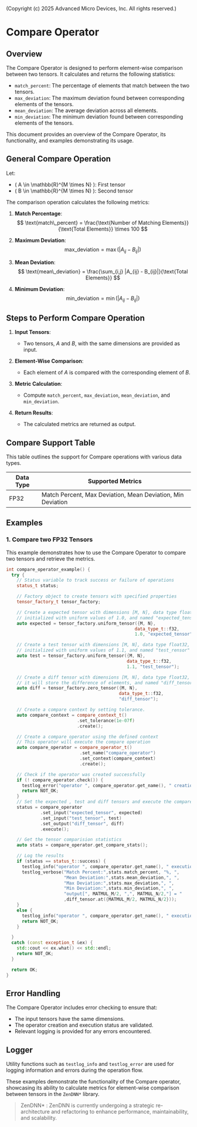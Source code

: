 
(Copyright (c) 2025 Advanced Micro Devices, Inc. All rights reserved.)

# Compare Operator

## Overview

The Compare Operator is designed to perform element-wise comparison between two tensors. It calculates and returns the following statistics:
- `match_percent`: The percentage of elements that match between the two tensors.
- `max_deviation`: The maximum deviation found between corresponding elements of the tensors.
- `mean_deviation`: The average deviation across all elements.
- `min_deviation`: The minimum deviation found between corresponding elements of the tensors.

This document provides an overview of the Compare Operator, its functionality, and examples demonstrating its usage.

## General Compare Operation

Let:

- \( A \in \mathbb{R}^{M \times N} \): First tensor  
- \( B \in \mathbb{R}^{M \times N} \): Second tensor


The comparison operation calculates the following metrics:

1. **Match Percentage**:
   $$
   \text{match\_percent} = \frac{\text{Number of Matching Elements}}{\text{Total Elements}} \times 100
   $$

2. **Maximum Deviation**:
   $$
   \text{max\_deviation} = \max(|A_{ij} - B_{ij}|)
   $$

3. **Mean Deviation**:
   $$
   \text{mean\_deviation} = \frac{\sum_{i,j} |A_{ij} - B_{ij}|}{\text{Total Elements}}
   $$

4. **Minimum Deviation**:
   $$
   \text{min\_deviation} = \min(|A_{ij} - B_{ij}|)
   $$

## Steps to Perform Compare Operation

1. **Input Tensors**:
   - Two tensors, $A$ and $B$, with the same dimensions are provided as input.

2. **Element-Wise Comparison**:
   - Each element of $A$ is compared with the corresponding element of $B$.

3. **Metric Calculation**:
   - Compute `match_percent`, `max_deviation`, `mean_deviation`, and `min_deviation`.

4. **Return Results**:
   - The calculated metrics are returned as output.

## Compare Support Table

This table outlines the support for Compare operations with various data types.

| Data Type | Supported Metrics |
|-----------|-------------------|
| FP32      | Match Percent, Max Deviation, Mean Deviation, Min Deviation |

## Examples

### 1. Compare two FP32 Tensors

This example demonstrates how to use the Compare Operator to compare two tensors and retrieve the metrics.

```cpp
int compare_operator_example() {
  try {
    // Status variable to track success or failure of operations
    status_t status;

    // Factory object to create tensors with specified properties
    tensor_factory_t tensor_factory;

    // Create a expected tensor with dimensions [M, N], data type float32,
    // initialized with uniform values of 1.0, and named "expected_tensor"
    auto expected = tensor_factory.uniform_tensor({M, N},
                                                 data_type_t::f32,
                                                 1.0, "expected_tensor");

    // Create a test tensor with dimensions [M, N], data type float32,
    // initialized with uniform values of 1.1, and named "test_rensor"
    auto test = tensor_factory.uniform_tensor({M, N},
                                              data_type_t::f32,
                                              1.1, "test_tensor");

    // Create a diff tensor with dimensions [M, N], data type float32,
    // it will store the difference of elements, and named "diff_tensor"
    auto diff = tensor_factory.zero_tensor({M, N},
                                           data_type_t::f32,
                                           "diff_tensor");

    // Create a compare context by setting tolerance.
    auto compare_context = compare_context_t()
                           .set_tolerance(1e-07f)
                           .create();

    // Create a compare operator using the defined context
    // This operator will execute the compare operation
    auto compare_operator = compare_operator_t()
                            .set_name("compare_operator")
                            .set_context(compare_context)
                            .create();

    // Check if the operator was created successfully
    if (! compare_operator.check()) {
      testlog_error("operator ", compare_operator.get_name(), " creation failed");
      return NOT_OK;
    }
    // Set the expected , test and diff tensors and execute the compare operator
    status = compare_operator
             .set_input("expected_tensor", expected)
             .set_input("test_tensor", test)
             .set_output("diff_tensor", diff)
             .execute();

    // Get the tensor comparision statistics
    auto stats = compare_operator.get_compare_stats();

    // Log the results
    if (status == status_t::success) {
      testlog_info("operator ", compare_operator.get_name(), " execution successful.");
      testlog_verbose("Match Percent:",stats.match_percent, "%, ",
                      "Mean Deviation:",stats.mean_deviation,", ",
                      "Max Deviation:",stats.max_deviation,", ",
                      "Min Deviation:",stats.min_deviation,", ",
                      "output[", MATMUL_M/2, ",", MATMUL_N/2,"] = "
                      ,diff_tensor.at({MATMUL_M/2, MATMUL_N/2}));
    }
    else {
      testlog_info("operator ", compare_operator.get_name(), " execution failed");
      return NOT_OK;
    }

  }
  catch (const exception_t &ex) {
    std::cout << ex.what() << std::endl;
    return NOT_OK;
  }

  return OK;
}
```

## Error Handling

The Compare Operator includes error checking to ensure that:
- The input tensors have the same dimensions.
- The operator creation and execution status are validated.
- Relevant logging is provided for any errors encountered.

## Logger

Utility functions such as `testlog_info` and `testlog_error` are used for logging information and errors during the operation flow.

These examples demonstrate the functionality of the Compare operator, showcasing its ability to calculate metrics for element-wise comparison between tensors in the `ZenDNN*` library.

>ZenDNN* : ZenDNN is currently undergoing a strategic re-architecture and refactoring to enhance performance, maintainability, and scalability.
